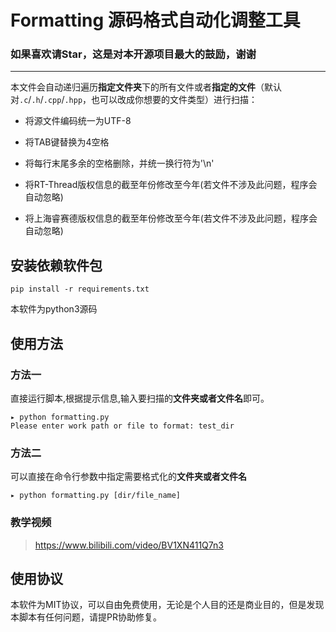 # Formatting 源码格式自动化调整工具

### 如果喜欢请Star，这是对本开源项目最大的鼓励，谢谢
---------

本文件会自动递归遍历**指定文件夹**下的所有文件或者**指定的文件**（默认对`.c`/`.h`/`.cpp`/`.hpp`，也可以改成你想要的文件类型）进行扫描：

- 将源文件编码统一为UTF-8

- 将TAB键替换为4空格


- 将每行末尾多余的空格删除，并统一换行符为'\n'
- 将RT-Thread版权信息的截至年份修改至今年(若文件不涉及此问题，程序会自动忽略)
- 将上海睿赛德版权信息的截至年份修改至今年(若文件不涉及此问题，程序会自动忽略)

## 安装依赖软件包

```shell
pip install -r requirements.txt
```

本软件为python3源码

## 使用方法

### 方法一

直接运行脚本,根据提示信息,输入要扫描的**文件夹或者文件名**即可。

``` shell
▸ python formatting.py
Please enter work path or file to format: test_dir
```

### 方法二

可以直接在命令行参数中指定需要格式化的**文件夹或者文件名**

``` shell
▸ python formatting.py [dir/file_name]
```

### 教学视频

> https://www.bilibili.com/video/BV1XN411Q7n3



## 使用协议

本软件为MIT协议，可以自由免费使用，无论是个人目的还是商业目的，但是发现本脚本有任何问题，请提PR协助修复。
